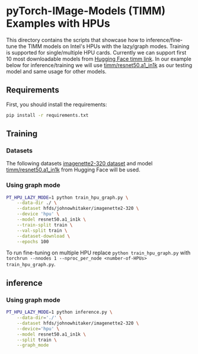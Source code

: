 <!---
Copyright 2021 The HuggingFace Team. All rights reserved.

Licensed under the Apache License, Version 2.0 (the "License");
you may not use this file except in compliance with the License.
You may obtain a copy of the License at

    http://www.apache.org/licenses/LICENSE-2.0

Unless required by applicable law or agreed to in writing, software
distributed under the License is distributed on an "AS IS" BASIS,
WITHOUT WARRANTIES OR CONDITIONS OF ANY KIND, either express or implied.
See the License for the specific language governing permissions and
limitations under the License.
-->

# pyTorch-IMage-Models (TIMM) Examples with HPUs

This directory contains the scripts that showcase how to inference/fine-tune the TIMM models on Intel's HPUs with the lazy/graph modes. Training is supported for single/multiple HPU cards. Currently we can support first 10 most downloadable models from [Hugging Face timm link](https://huggingface.co/timm). In our example below for inference/training we will use [timm/resnet50.a1_in1k](https://huggingface.co/timm/resnet50.a1_in1k) as our testing model and same usage for other models.

## Requirements

First, you should install the requirements:

```bash
pip install -r requirements.txt
```

## Training

### Datasets

The following datasets [imagenette2-320 dataset](https://huggingface.co/datasets/johnowhitaker/imagenette2-320) and model [timm/resnet50.a1_in1k](https://huggingface.co/timm/resnet50.a1_in1k) from Hugging Face will be used.

### Using graph mode

```bash
PT_HPU_LAZY_MODE=1 python train_hpu_graph.py \
    --data-dir ./ \
    --dataset hfds/johnowhitaker/imagenette2-320 \
    --device 'hpu' \
    --model resnet50.a1_in1k \
    --train-split train \
    --val-split train \
    --dataset-download \
    --epochs 100
```

To run fine-tuning on multiple HPU replace `python train_hpu_graph.py` with
`torchrun --nnodes 1 --nproc_per_node <number-of-HPUs> train_hpu_graph.py`.

## inference

### Using graph mode

```bash
PT_HPU_LAZY_MODE=1 python inference.py \
    --data-dir='./' \
    --dataset hfds/johnowhitaker/imagenette2-320 \
    --device='hpu' \
    --model resnet50.a1_in1k \
    --split train \
    --graph_mode
```
